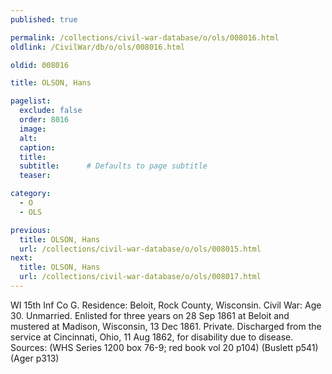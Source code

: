 ```yaml
---
published: true

permalink: /collections/civil-war-database/o/ols/008016.html
oldlink: /CivilWar/db/o/ols/008016.html

oldid: 008016

title: OLSON, Hans

pagelist:
  exclude: false
  order: 8016
  image: 
  alt:
  caption:
  title:
  subtitle:      # Defaults to page subtitle
  teaser:

category: 
  - O 
  - OLS

previous:
  title: OLSON, Hans
  url: /collections/civil-war-database/o/ols/008015.html  
next:
  title: OLSON, Hans
  url: /collections/civil-war-database/o/ols/008017.html   
---
```

WI 15th Inf Co G. Residence: Beloit, Rock County, Wisconsin. Civil War: Age 30. Unmarried. Enlisted for three years on 28 Sep 1861 at Beloit and mustered at Madison, Wisconsin, 13 Dec 1861. Private. Discharged from the service at Cincinnati, Ohio, 11 Aug 1862, for disability due to disease. Sources: (WHS Series 1200 box 76-9; red book vol 20 p104) (Buslett p541) (Ager p313)
